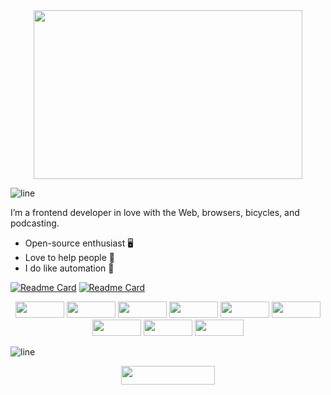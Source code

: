 
<div align="center">
  <img src="https://user-images.githubusercontent.com/98548733/181935961-30033d69-5916-494b-8d0c-139db151c1ac.gif" width="430" height="270" align="center"/>
</div>
  
![line](https://capsule-render.vercel.app/api?type=rect&color=gradient&height=1)

 I’m a frontend developer in love with the Web, browsers, bicycles, and podcasting.
 
 * Open-source enthusiast :desktop_computer:
* Love to help people :electric_plug:
* I do like automation 🤖
 
[![Readme Card](https://github-readme-stats.vercel.app/api/pin/?username=Glinomes626&repo=curses-app)](https://github.com/Glinomes626/curses-app)
[![Readme Card](https://github-readme-stats.vercel.app/api/pin/?username=Glinomes626&repo=parallax)](https://github.com/Glinomes626/parallax)
                                                                                                                                    
<div align="center">
  <img src="https://img.shields.io/badge/javascript-%23323330.svg?style=for-the-badge&logo=javascript&logoColor=%23F7DF1E" width="78" height="26"/>
  <img src="https://img.shields.io/badge/typescript-%23007ACC.svg?style=for-the-badge&logo=typescript&logoColor=white" width="78" height="26"/>
  <img src="https://img.shields.io/badge/html5-%23E34F26.svg?style=for-the-badge&logo=html5&logoColor=white" width="78" height="26"/>
  <img src="https://img.shields.io/badge/css3-%231572B6.svg?style=for-the-badge&logo=css3&logoColor=white" width="78" height="26"/>
  <img src="https://img.shields.io/badge/SASS-hotpink.svg?style=for-the-badge&logo=SASS&logoColor=white" width="78" height="26"/>
  <img src="https://img.shields.io/badge/react-%2320232a.svg?style=for-the-badge&logo=react&logoColor=%2361DAFB" width="78" height="26"/>
  <img src="https://img.shields.io/badge/Next-black?style=for-the-badge&logo=next.js&logoColor=white" width="78" height="26"/>
  <img src="https://img.shields.io/badge/node.js-6DA55F?style=for-the-badge&logo=node.js&logoColor=white" width="78" height="26"/>
  <img src="https://img.shields.io/badge/webpack-%238DD6F9.svg?style=for-the-badge&logo=webpack&logoColor=black" width="78" height="26"/>
</div>

 ![line](https://capsule-render.vercel.app/api?type=rect&color=gradient&height=1)

<div align="center">
  <img src="https://komarev.com/ghpvc/?username=Glinomes626" width="150" height="30"/>
</div>
